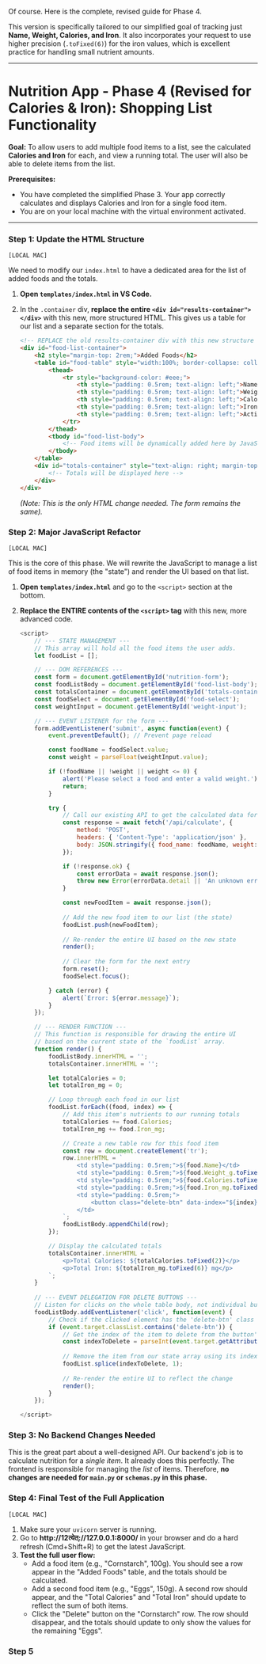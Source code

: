 Of course. Here is the complete, revised guide for Phase 4.

This version is specifically tailored to our simplified goal of tracking just **Name, Weight, Calories, and Iron**. It also incorporates your request to use higher precision (`.toFixed(6)`) for the iron values, which is excellent practice for handling small nutrient amounts.

---

# Nutrition App - Phase 4 (Revised for Calories & Iron): Shopping List Functionality

**Goal:** To allow users to add multiple food items to a list, see the calculated **Calories and Iron** for each, and view a running total. The user will also be able to delete items from the list.

**Prerequisites:**
*   You have completed the simplified Phase 3. Your app correctly calculates and displays Calories and Iron for a single food item.
*   You are on your local machine with the virtual environment activated.

---

### Step 1: Update the HTML Structure

`[LOCAL MAC]`

We need to modify our `index.html` to have a dedicated area for the list of added foods and the totals.

1.  **Open `templates/index.html` in VS Code.**
2.  In the `.container` div, **replace the entire `<div id="results-container"></div>`** with this new, more structured HTML. This gives us a table for our list and a separate section for the totals.

    ```html
    <!-- REPLACE the old results-container div with this new structure -->
    <div id="food-list-container">
        <h2 style="margin-top: 2rem;">Added Foods</h2>
        <table id="food-table" style="width:100%; border-collapse: collapse; margin-top: 1rem;">
            <thead>
                <tr style="background-color: #eee;">
                    <th style="padding: 0.5rem; text-align: left;">Name</th>
                    <th style="padding: 0.5rem; text-align: left;">Weight (g)</th>
                    <th style="padding: 0.5rem; text-align: left;">Calories</th>
                    <th style="padding: 0.5rem; text-align: left;">Iron (mg)</th>
                    <th style="padding: 0.5rem; text-align: left;">Actions</th>
                </tr>
            </thead>
            <tbody id="food-list-body">
                <!-- Food items will be dynamically added here by JavaScript -->
            </tbody>
        </table>
        <div id="totals-container" style="text-align: right; margin-top: 1rem; font-size: 1.2rem; font-weight: bold;">
            <!-- Totals will be displayed here -->
        </div>
    </div>
    ```
    *(Note: This is the only HTML change needed. The form remains the same).*

### Step 2: Major JavaScript Refactor

`[LOCAL MAC]`

This is the core of this phase. We will rewrite the JavaScript to manage a list of food items in memory (the "state") and render the UI based on that list.

1.  **Open `templates/index.html`** and go to the `<script>` section at the bottom.
2.  **Replace the ENTIRE contents of the `<script>` tag** with this new, more advanced code.

    ```javascript
    <script>
        // --- STATE MANAGEMENT ---
        // This array will hold all the food items the user adds.
        let foodList = [];

        // --- DOM REFERENCES ---
        const form = document.getElementById('nutrition-form');
        const foodListBody = document.getElementById('food-list-body');
        const totalsContainer = document.getElementById('totals-container');
        const foodSelect = document.getElementById('food-select');
        const weightInput = document.getElementById('weight-input');

        // --- EVENT LISTENER for the form ---
        form.addEventListener('submit', async function(event) {
            event.preventDefault(); // Prevent page reload

            const foodName = foodSelect.value;
            const weight = parseFloat(weightInput.value);

            if (!foodName || !weight || weight <= 0) {
                alert('Please select a food and enter a valid weight.');
                return;
            }

            try {
                // Call our existing API to get the calculated data for one item
                const response = await fetch('/api/calculate', {
                    method: 'POST',
                    headers: { 'Content-Type': 'application/json' },
                    body: JSON.stringify({ food_name: foodName, weight: weight })
                });

                if (!response.ok) {
                    const errorData = await response.json();
                    throw new Error(errorData.detail || 'An unknown error occurred.');
                }

                const newFoodItem = await response.json();
                
                // Add the new food item to our list (the state)
                foodList.push(newFoodItem);
                
                // Re-render the entire UI based on the new state
                render();
                
                // Clear the form for the next entry
                form.reset();
                foodSelect.focus();

            } catch (error) {
                alert(`Error: ${error.message}`);
            }
        });

        // --- RENDER FUNCTION ---
        // This function is responsible for drawing the entire UI
        // based on the current state of the `foodList` array.
        function render() {
            foodListBody.innerHTML = '';
            totalsContainer.innerHTML = '';

            let totalCalories = 0;
            let totalIron_mg = 0;

            // Loop through each food in our list
            foodList.forEach((food, index) => {
                // Add this item's nutrients to our running totals
                totalCalories += food.Calories;
                totalIron_mg += food.Iron_mg;

                // Create a new table row for this food item
                const row = document.createElement('tr');
                row.innerHTML = `
                    <td style="padding: 0.5rem;">${food.Name}</td>
                    <td style="padding: 0.5rem;">${food.Weight_g.toFixed(2)}</td>
                    <td style="padding: 0.5rem;">${food.Calories.toFixed(2)}</td>
                    <td style="padding: 0.5rem;">${food.Iron_mg.toFixed(6)} mg</td>
                    <td style="padding: 0.5rem;">
                        <button class="delete-btn" data-index="${index}">Delete</button>
                    </td>
                `;
                foodListBody.appendChild(row);
            });

            // Display the calculated totals
            totalsContainer.innerHTML = `
                <p>Total Calories: ${totalCalories.toFixed(2)}</p>
                <p>Total Iron: ${totalIron_mg.toFixed(6)} mg</p>
            `;
        }
        
        // --- EVENT DELEGATION FOR DELETE BUTTONS ---
        // Listen for clicks on the whole table body, not individual buttons.
        foodListBody.addEventListener('click', function(event) {
            // Check if the clicked element has the 'delete-btn' class
            if (event.target.classList.contains('delete-btn')) {
                // Get the index of the item to delete from the button's 'data-index' attribute
                const indexToDelete = parseInt(event.target.getAttribute('data-index'));
                
                // Remove the item from our state array using its index
                foodList.splice(indexToDelete, 1);
                
                // Re-render the entire UI to reflect the change
                render();
            }
        });

    </script>
    ```

### Step 3: No Backend Changes Needed

This is the great part about a well-designed API. Our backend's job is to calculate nutrition for a *single item*. It already does this perfectly. The frontend is responsible for managing the *list* of items. Therefore, **no changes are needed for `main.py` or `schemas.py` in this phase.**

### Step 4: Final Test of the Full Application

`[LOCAL MAC]`

1.  Make sure your `uvicorn` server is running.
2.  Go to **http://12त्येत्://127.0.0.1:8000/** in your browser and do a hard refresh (Cmd+Shift+R) to get the latest JavaScript.
3.  **Test the full user flow:**
    *   Add a food item (e.g., "Cornstarch", 100g). You should see a row appear in the "Added Foods" table, and the totals should be calculated.
    *   Add a second food item (e.g., "Eggs", 150g). A second row should appear, and the "Total Calories" and "Total Iron" should update to reflect the sum of both items.
    *   Click the "Delete" button on the "Cornstarch" row. The row should disappear, and the totals should update to only show the values for the remaining "Eggs".

### Step 5